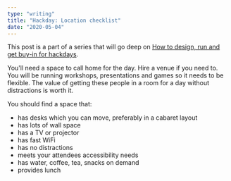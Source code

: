 ```yaml
---
type: "writing"
title: "Hackday: Location checklist"
date: "2020-05-04"
---
```


This post is a part of a series that will go deep on [How to design, run and get buy-in for hackdays](/writing/hackdays).

You'll need a space to call home for the day. Hire a venue if you need to. You will be running workshops, presentations and games so it needs to be flexible. The value of getting these people in a room for a day without distractions is worth it.

You should find a space that:

- has desks which you can move, preferably in a cabaret layout
- has lots of wall space
- has a TV or projector
- has fast WiFi
- has no distractions
- meets your attendees accessibility needs
- has water, coffee, tea, snacks on demand
- provides lunch
